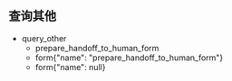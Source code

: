 ## 查询其他
* query_other
  - prepare_handoff_to_human_form
  - form{"name": "prepare_handoff_to_human_form"}
  - form{"name": null}